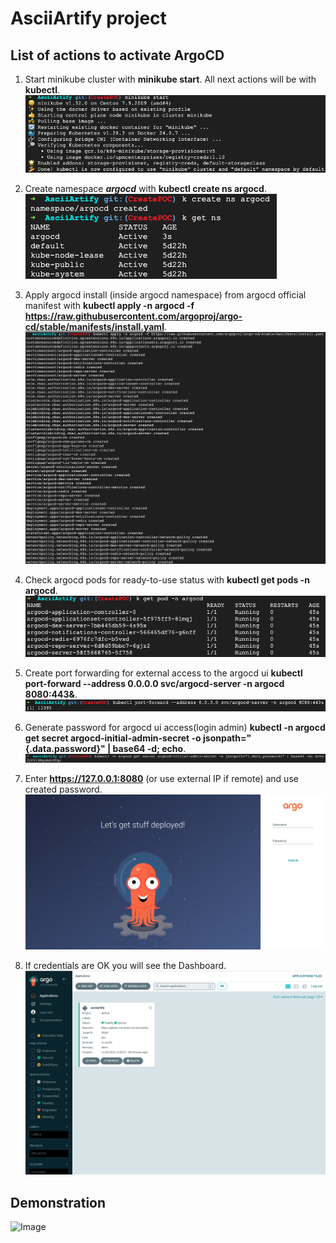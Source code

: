 # AsciiArtify project

## List of actions to activate ArgoCD

1. Start minikube cluster with **minikube start**. All next actions will be with **kubectl**.
![Image](../.data/minikube-start.png)

2. Create namespace ***argocd*** with **kubectl create ns argocd**.
![Image](../.data/namespace-create.png)

3. Apply argocd install (inside argocd namespace) from argocd official manifest with **kubectl apply -n argocd -f https://raw.githubusercontent.com/argoproj/argo-cd/stable/manifests/install.yaml**.
![Image](../.data/argocd-install.png)

4. Check argocd pods for ready-to-use status with **kubectl get pods -n argocd**.
![Image](../.data/check-argocd-pods.png)

5. Create port forwarding for external access to the argocd ui **kubectl port-forward --address 0.0.0.0 svc/argocd-server -n argocd 8080:443&**.
![Image](../.data/port-forwarding.png)

6. Generate password for argocd ui access(login admin) **kubectl -n argocd get secret argocd-initial-admin-secret -o jsonpath="{.data.password}" | base64 -d; echo**.
![Image](../.data/password-gen.png)

7. Enter **https://127.0.0.1:8080** (or use external IP if remote) and use created password.
![Image](../.data/login-page.png)

8. If credentials are OK you will see the Dashboard.
![Image](../.data/dashboard-look.png)

## Demonstration
![Image](../.data/argocd-poc-demo.gif)
